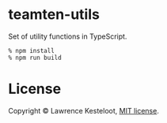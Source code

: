 # teamten-utils

Set of utility functions in TypeScript.

    % npm install
    % npm run build

# License

Copyright &copy; Lawrence Kesteloot, [MIT license](LICENSE).
